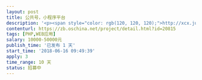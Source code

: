 ```yaml
---                
layout: post       
title: 公共号，小程序平台           
description: '<p><span style="color: rgb(120, 120, 120);">http://xcx.jumeiker.com/开发这个这样的平台，最好是有现成的代码，会员注册后可以添加自己的公众号和小程序，购买里面的应用。投标请提供演示地址，请勿拿微擎之类的代码糊弄。需要自主开发的。</span></p>'     
contenturl: https://zb.oschina.net/project/detail.html?id=20815      
tags: [PHP,WEB应用]            
salary: 10000-50000元          
publish_time: '已发布 1 天'         
start_time: '2018-06-16 09:49:39'           
apply: 3                   
time_range: 10 天              
status: 招募中                  
---                 
```

